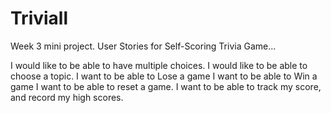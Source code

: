 # Triviall
Week 3 mini project.
User Stories for Self-Scoring Trivia Game...

<!-- for lists like this, look up the markdown syntax for lists, it'll make it display better on github -->
I would like to be able to have multiple choices.
I would like to be able to choose a topic.
I want to be able to Lose a game
I want to be able to Win a game
I want to be able to reset a game.
I want to be able to track my score, and record my high scores.

